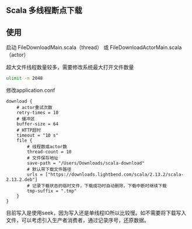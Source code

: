 Scala 多线程断点下载
--

## 使用

启动 FileDownloadMain.scala（thread） 或 FileDownloadActorMain.scala（actor）

超大文件线程数量较多，需要修改系统最大打开文件数量

```bash
ulimit -n 2048
```

修改application.conf
```
download {
    # actor重试次数
    retry-times = 10
    # 缓冲区
    buffer-size = 64
    # HTTP超时
    timeout = "10 s"
    file {
        # 线程数或actor数
        thread-count = 10
        # 文件保存地址
        save-path = "/Users/Downloads/scala-download"
        # 默认带下载文件路径
        urls = ["https://downloads.lightbend.com/scala/2.13.2/scala-2.13.2.deb"]
        # 记录下载状态的临时文件，下载成功时自动删除，下载中断时继续下载
        tmp-suffix = ".tmp"
    }
}
```

目前写入是使用seek，因为写入还是单线程IO所以比较慢。如不需要将下载写入文件，可以考虑引入生产者消费者，通过记录序号，还原数据。